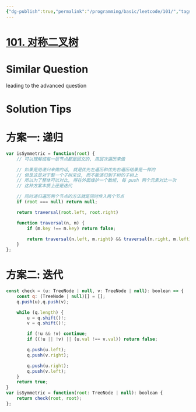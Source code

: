 ```yaml
---
{"dg-publish":true,"permalink":"/programming/basic/leetcode/101/","tags":["leetcode/tree/traversal"]}
---
```



# [101. 对称二叉树](https://leetcode.cn/problems/symmetric-tree/)

# Similar Question

leading to the advanced question

# Solution Tips

# 方案一: 递归

```js
var isSymmetric = function(root) {
    // 可以理解成每一层节点都是回文的, 用层次遍历来做

    // 如果是用递归来做的话, 就是优先左遍历和优先右遍历结果是一样的
    // 但是这是对于整一个子树来说, 而不能递归到子树的子树上
    // 所以为了整体可以对比, 得在外面维护一个数组, 每 push 两个元素对比一次
    // 这种方案本质上还是迭代

    // 同时递归遍历两个节点的方法就是同时传入两个节点
    if (root === null) return null;

    return traversal(root.left, root.right)

    function traversal(n, m) {
        if (m.key !== m.key) return false;

        return traversal(n.left, m.right) && traversal(n.right, m.left);
    }
};
```

# 方案二: 迭代

```js
const check = (u: TreeNode | null, v: TreeNode | null): boolean => {
    const q: (TreeNode | null)[] = [];
    q.push(u),q.push(v);

    while (q.length) {
        u = q.shift()!;
        v = q.shift()!;

        if (!u && !v) continue;
        if ((!u || !v) || (u.val !== v.val)) return false;

        q.push(u.left); 
        q.push(v.right);

        q.push(u.right); 
        q.push(v.left);
    }
    return true;
}
var isSymmetric = function(root: TreeNode | null): boolean {
    return check(root, root);
};
```
